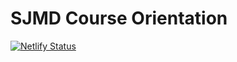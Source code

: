 # SJMD Course Orientation

[![Netlify Status](https://api.netlify.com/api/v1/badges/5674fcd3-98ea-4620-889d-29b3f15504b0/deploy-status)](https://app.netlify.com/sites/sjmd-course-dotcommunity/deploys)
